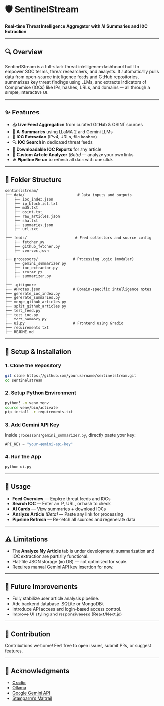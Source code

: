 # 🛡️ SentinelStream

**Real-time Threat Intelligence Aggregator with AI Summaries and IOC Extraction**

---

## 🔍 Overview

SentinelStream is a full-stack threat intelligence dashboard built to empower SOC teams, threat researchers, and analysts. It automatically pulls data from open-source intelligence feeds and GitHub repositories, summarizes key threat findings using LLMs, and extracts Indicators of Compromise (IOCs) like IPs, hashes, URLs, and domains — all through a simple, interactive UI.

---

## ✨ Features

- 📥 **Live Feed Aggregation** from curated GitHub & OSINT sources
- 🧠 **AI Summaries** using LLaMA 2 and Gemini LLMs
- 🧨 **IOC Extraction** (IPv4, URLs, file hashes)
- 🔍 **IOC Search** in dedicated threat feeds
- 📎 **Downloadable IOC Reports** for any article
- 📝 **Custom Article Analyzer** *(Beta)* — analyze your own links
- ⚙️ **Pipeline Rerun** to refresh all data with one click

---

## 📂 Folder Structure

```
sentinelstream/
├── data/                        # Data inputs and outputs
│   ├── ioc_index.json
│   ├── ip_blocklist.txt
│   ├── md5.txt
│   ├── osint.txt
│   ├── raw_articles.json
│   ├── sha.txt
│   ├── summaries.json
│   ├── url.txt
│
├── feeds/                      # Feed collectors and source config
│   ├── fetcher.py
│   ├── github_fetcher.py
│   ├── sources.json
│
├── processors/                # Processing logic (modular)
│   ├── gemini_summarizer.py
│   ├── ioc_extractor.py
│   ├── scorer.py
│   ├── summarizer.py
│
├── .gitignore
├── APNotes.json               # Domain-specific intelligence notes
├── generate_ioc_index.py
├── generate_summaries.py
├── merge_github_articles.py
├── split_github_articles.py
├── test_feed.py
├── test_ioc.py
├── test_summary.py
├── ui.py                      # Frontend using Gradio
├── requirements.txt
├── README.md

```

---

## 🚀 Setup & Installation

### 1. Clone the Repository
```bash
git clone https://github.com/yourusername/sentinelstream.git
cd sentinelstream
```

### 2. Setup Python Environment
```bash
python3 -m venv venv
source venv/bin/activate
pip install -r requirements.txt
```

### 3. Add Gemini API Key
Inside `processors/gemini_summarizer.py`, directly paste your key:
```python
API_KEY = "your-gemini-api-key"
```

### 4. Run the App
```bash
python ui.py
```
---

## 📌 Usage

- **Feed Overview** — Explore threat feeds and IOCs
- **Search IOC** — Enter an IP, URL, or hash to check
- **AI Cards** — View summaries + download IOCs
- **Analyze Article** *(Beta)* — Paste any link for processing
- **Pipeline Refresh** — Re-fetch all sources and regenerate data

---

## ⚠️ Limitations

- The **Analyze My Article** tab is under development; summarization and IOC extraction are partially functional.
- Flat-file JSON storage (no DB) — not optimized for scale.
- Requires manual Gemini API key insertion for now.

---

## 🌱 Future Improvements

- Fully stabilize user article analysis pipeline.
- Add backend database (SQLite or MongoDB).
- Introduce API access and login-based access control.
- Improve UI styling and responsiveness (React/Next.js)

---

## 🤝 Contribution

Contributions welcome! Feel free to open issues, submit PRs, or suggest features.

---

## 🙏 Acknowledgments

- [Gradio](https://gradio.app/)
- [Ollama](https://ollama.com/)
- [Google Gemini API](https://ai.google.dev/)
- [Stamparm’s Maltrail](https://github.com/stamparm/maltrail)
